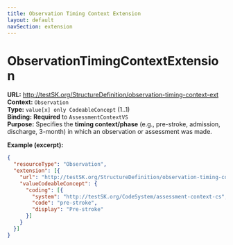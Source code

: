 ```yaml
---
title: Observation Timing Context Extension
layout: default
navSection: extension
---
```


# ObservationTimingContextExtension

**URL:** http://testSK.org/StructureDefinition/observation-timing-context-ext  
**Context:** `Observation`  
**Type:** `value[x] only CodeableConcept` (1..1)  
**Binding:** **Required** to `AssessmentContextVS`  
**Purpose:** Specifies the **timing context/phase** (e.g., pre-stroke, admission, discharge, 3-month) in which an observation or assessment was made.

**Example (excerpt):**
```json
{
  "resourceType": "Observation",
  "extension": [{
    "url": "http://testSK.org/StructureDefinition/observation-timing-context-ext",
    "valueCodeableConcept": {
      "coding": [{
        "system": "http://testSK.org/CodeSystem/assessment-context-cs",
        "code": "pre-stroke",
        "display": "Pre-stroke"
      }]
    }
  }]
}
